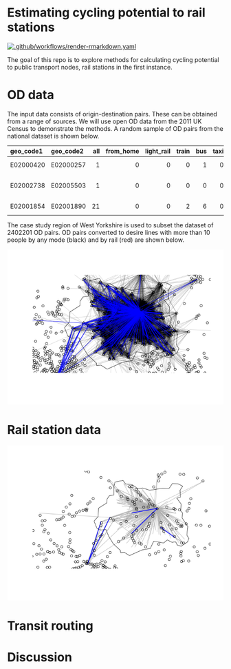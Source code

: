 
<!-- README.md is generated from README.Rmd. Please edit that file -->

# Estimating cycling potential to rail stations

<!-- badges: start -->

[![.github/workflows/render-rmarkdown.yaml](https://github.com/npct/rail/actions/workflows/render-rmarkdown.yaml/badge.svg)](https://github.com/npct/rail/actions/workflows/render-rmarkdown.yaml)
<!-- badges: end -->

The goal of this repo is to explore methods for calculating cycling
potential to public transport nodes, rail stations in the first
instance.

# OD data

The input data consists of origin-destination pairs. These can be
obtained from a range of sources. We will use open OD data from the 2011
UK Census to demonstrate the methods. A random sample of OD pairs from
the national dataset is shown below.

| geo_code1 | geo_code2 | all | from_home | light_rail | train | bus | taxi | motorbike | car_driver | car_passenger | bicycle | foot | other | geo_name1                   | geo_name2      | la_1                    | la_2       |
|:----------|:----------|----:|----------:|-----------:|------:|----:|-----:|----------:|-----------:|--------------:|--------:|-----:|------:|:----------------------------|:---------------|:------------------------|:-----------|
| E02000420 | E02000257 |   1 |         0 |          0 |     0 |   1 |    0 |         0 |          0 |             0 |       0 |    0 |     0 | Haringey 024                | Ealing 020     | Haringey                | Ealing     |
| E02002738 | E02005503 |   1 |         0 |          0 |     0 |   0 |    0 |         0 |          1 |             0 |       0 |    0 |     0 | North East Lincolnshire 013 | Breckland 001  | North East Lincolnshire | Breckland  |
| E02001854 | E02001890 |  21 |         0 |          0 |     2 |   6 |    0 |         0 |         13 |             0 |       0 |    0 |     0 | Birmingham 028              | Birmingham 064 | Birmingham              | Birmingham |

The case study region of West Yorkshire is used to subset the dataset of
2402201 OD pairs. OD pairs converted to desire lines with more than 10
people by any mode (black) and by rail (red) are shown below.

![](README_files/figure-gfm/unnamed-chunk-3-1.png)<!-- -->

# Rail station data

![](README_files/figure-gfm/railsample-1.png)<!-- -->

# Transit routing

# Discussion
